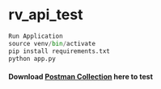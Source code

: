 # rv_api_test

```py
Run Application
source venv/bin/activate
pip install requirements.txt
python app.py
```

#### Download [Postman Collection](https://github.com/boshika/rv_api_test/blob/main/RV_API_test.postman_collection.json) here to test
